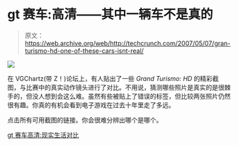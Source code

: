 # gt 赛车:高清——其中一辆车不是真的

> 原文：<https://web.archive.org/web/http://techcrunch.com/2007/05/07/gran-turismo-hd-one-of-these-cars-isnt-real/>

![](img/7ff8bf4137cc87e209bacebf6ec5c8be.png)

在 VGChartz(带 Z！)论坛上，有人贴出了一些 *Grand Turismo: HD* 的精彩截图，与比赛中的真实动作镜头进行了对比。不用说，猜测哪些照片是真实的是很棘手的，但没人想到会这么难。虽然有些被贴上了错误的标签，但比较两张照片仍然很有趣。你真的有机会看到电子游戏在过去十年里走了多远。

点击所有可用截图的链接。你会很难分辨出哪个是哪个。

[gt 赛车高清:现实生活对比](https://web.archive.org/web/20150626134744/http://www.vgchartz.com/forum/thread.php?id=1712)